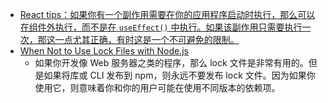 - [React tips：如果你有一个副作用需要在你的应用程序启动时执行，那么可以在组件外执行，而不是在 `useEffect()` 中执行。如果该副作用只需要执行一次，那这一点尤其正确，有时这是一个不可避免的限制。](https://twitter.com/DavidKPiano/status/1533798980596940800)
- [When Not to Use Lock Files with Node.js](https://www.twilio.com/blog/lockfiles-nodejs)
	- 如果你开发像 Web 服务器之类的程序，那么 lock  文件是非常有用的。但是如果将库或 CLI 发布到 npm，则永远不要发布 lock 文件。因为如果你使用它，则意味着你和你的用户可能在使用不同版本的依赖项。